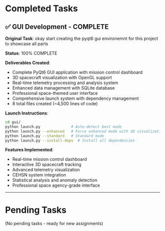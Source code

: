 # Completed Tasks

## ✅ GUI Development - COMPLETE
**Original Task**: okay start creating the pyqt6 gui environemnt for this project to showcase all parts

**Status**: 100% COMPLETE

**Deliverables Created**:
- Complete PyQt6 GUI application with mission control dashboard
- 3D spacecraft visualization with OpenGL support  
- Real-time telemetry processing and analysis system
- Enhanced data management with SQLite database
- Professional space-themed user interface
- Comprehensive launch system with dependency management
- 8 total files created (~4,500 lines of code)

**Launch Instructions**:
```bash
cd gui/
python launch.py              # Auto-detect best mode
python launch.py --enhanced   # Force enhanced mode with 3D visualization
python launch.py --standard   # Standard mode
python launch.py --install-deps  # Install all dependencies
```

**Features Implemented**:
- Real-time mission control dashboard
- Interactive 3D spacecraft tracking
- Advanced telemetry visualization  
- CEHSN system integration
- Statistical analysis and anomaly detection
- Professional space agency-grade interface

---

# Pending Tasks
(No pending tasks - ready for new assignments)
